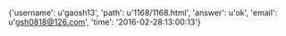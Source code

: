 {'username': u'gaosh13', 'path': u'1168/1168.html', 'answer': u'ok', 'email': u'gsh0818@126.com', 'time': '2016-02-28:13:00:13'}